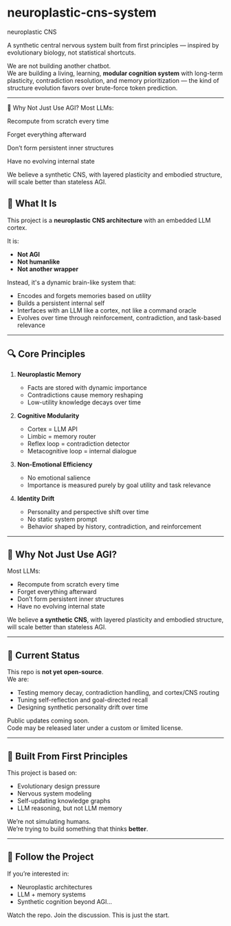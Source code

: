 # neuroplastic-cns-system
neuroplastic CNS

A synthetic central nervous system built from first principles — inspired by evolutionary biology, not statistical shortcuts.

We are not building another chatbot.  
We are building a living, learning, **modular cognition system** with long-term plasticity, contradiction resolution, and memory prioritization — the kind of structure evolution favors over brute-force token prediction.

---

🤖 Why Not Just Use AGI?
Most LLMs:

Recompute from scratch every time

Forget everything afterward

Don’t form persistent inner structures

Have no evolving internal state

We believe a synthetic CNS, with layered plasticity and embodied structure, will scale better than stateless AGI.

## 🧠 What It Is

This project is a **neuroplastic CNS architecture** with an embedded LLM cortex.

It is:
- **Not AGI**
- **Not humanlike**
- **Not another wrapper**

Instead, it's a dynamic brain-like system that:
- Encodes and forgets memories based on *utility*
- Builds a persistent internal self
- Interfaces with an LLM like a cortex, not like a command oracle
- Evolves over time through reinforcement, contradiction, and task-based relevance

---

## 🔍 Core Principles

1. **Neuroplastic Memory**
   - Facts are stored with dynamic importance
   - Contradictions cause memory reshaping
   - Low-utility knowledge decays over time

2. **Cognitive Modularity**
   - Cortex = LLM API
   - Limbic = memory router
   - Reflex loop = contradiction detector
   - Metacognitive loop = internal dialogue

3. **Non-Emotional Efficiency**
   - No emotional salience
   - Importance is measured purely by goal utility and task relevance

4. **Identity Drift**
   - Personality and perspective shift over time
   - No static system prompt
   - Behavior shaped by history, contradiction, and reinforcement

---

## 🤖 Why Not Just Use AGI?

Most LLMs:
- Recompute from scratch every time
- Forget everything afterward
- Don’t form persistent inner structures
- Have no evolving internal state

We believe **a synthetic CNS**, with layered plasticity and embodied structure, will scale better than stateless AGI.

---

## 🚧 Current Status

This repo is **not yet open-source**.  
We are:
- Testing memory decay, contradiction handling, and cortex/CNS routing
- Tuning self-reflection and goal-directed recall
- Designing synthetic personality drift over time

Public updates coming soon.  
Code may be released later under a custom or limited license.

---

## 🧬 Built From First Principles

This project is based on:
- Evolutionary design pressure
- Nervous system modeling
- Self-updating knowledge graphs
- LLM reasoning, but not LLM memory

We’re not simulating humans.  
We’re trying to build something that thinks **better**.

---

## 👀 Follow the Project

If you’re interested in:
- Neuroplastic architectures
- LLM + memory systems
- Synthetic cognition beyond AGI...

Watch the repo. Join the discussion. This is just the start.


